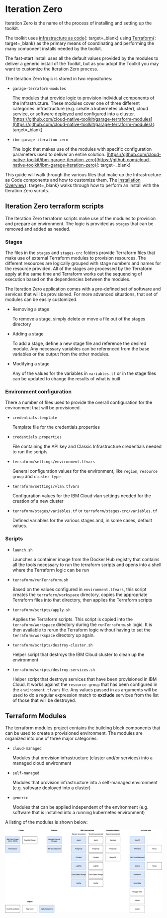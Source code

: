 # Iteration Zero

Iteration Zero is the name of the process of installing and setting up the toolkit.  

The toolkit uses [infrastructure as code](../../adopting/best-practices/infrastructure-as-code.md){: target=_blank} using [Terraform](https://www.terraform.io){: target=_blank} as the primary means of coordinating and performing the many component installs needed by the toolkit.

The fast-start install uses all the default values provided by the modules to deliver a generic install of the Toolkit, but as you adopt the Toolkit you may want to customize the Iteration Zero process.

The Iteration Zero logic is stored in two repositories:

- `garage-terraform-modules`

    The modules that provide logic to provision individual components of the infrastructure. These modules cover one of three different categories: infrastructure (e.g. create a kubernetes cluster), cloud service, or software deployed and configured into a cluster. [https://github.com/cloud-native-toolkit/garage-terraform-modules](https://github.com/cloud-native-toolkit/garage-terraform-modules){: target=_blank}

- `ibm-garage-iteration-zero`

    The logic that makes use of the modules with specific configuration parameters used to deliver an entire solution.
    [https://github.com/cloud-native-toolkit/ibm-garage-iteration-zero](https://github.com/cloud-native-toolkit/ibm-garage-iteration-zero){: target=_blank}

This guide will walk through the various files that make up the Infrastructure as Code components and how to customize them. The [Installation Overview](../../adopting/setup/installing.md){: target=_blank} walks through how to perform an install with the Iteration Zero scripts.

## Iteration Zero terraform scripts

The Iteration Zero terraform scripts make use of the modules to provision and prepare an environment. The logic is
provided as `stages` that can be removed and added as needed.

### Stages

The files in the `stages` and `stages-crc` folders provide Terraform files that make use of external
Terraform modules to provision resources. The different resources are logically grouped with stage numbers
and names for the resource provided. All of the stages are processed by the Terraform apply at the same
time and Terraform works out the sequencing of execution based on the dependencies between the modules.

The Iteration Zero application comes with a pre-defined set of software and services that will be
provisioned. For more advanced situations, that set of modules can be easily customized.

- Removing a stage

    To remove a stage, simply delete or move a file out of the stages directory

- Adding a stage

    To add a stage, define a new stage file and reference the desired module. Any necessary variables
    can be referenced from the base variables or the output from the other modules.

- Modifying a stage

    Any of the values for the variables in `variables.tf` or in the stage files can be updated to change
    the results of what is built

### Environment configuration

There a number of files used to provide the overall configuration for the environment that will be
provisioned.

- `credentials.template`

    Template file for the credentials.properties

- `credentials.properties`

    File containing the API key and Classic Infrastructure credentials needed to run the scripts

- `terraform/settings/environment.tfvars`

    General configuration values for the environment, like `region`, `resource group` and `cluster type`

- `terraform/settings/vlan.tfvars`

    Configuration values for the IBM Cloud vlan settings needed for the creation of a new cluster

- `terraform/stages/variables.tf` or `terraform/stages-crc/variables.tf`

    Defined variables for the various stages and, in some cases, default values.

### Scripts

- `launch.sh`

    Launches a container image from the Docker Hub registry that contains all the tools necessary to run
    the terraform scripts and opens into a shell where the Terraform logic can be run

- `terraform/runTerraform.sh`

    Based on the values configured in `environment.tfvars`, this script creates the `terraform/workspace`
    directory, copies the appropriate Terraform files into that directory, then applies the Terraform
    scripts

- `terraform/scripts/apply.sh`

    Applies the Terraform scripts. This script is copied into the `terraform/workspace` directory during the
    `runTerraform.sh` logic. It is then available to rerun the Terraform logic without having to set
    the `terraform/workspace` directory up again.

- `terraform/scripts/destroy-cluster.sh`

    Helper script that destroys the IBM Cloud cluster to clean up the environment

- `terraform/scripts/destroy-services.sh`

    Helper script that destroys services that have been provisioned in IBM Cloud. It works against
    the `resource group` that has been configured in the `environment.tfvars` file. Any values passed
    in as arguments will be used to do a regular expression match to **exclude** services from the
    list of those that will be destroyed.

## Terraform Modules

The terraform modules project contains the building block components that can be used to create a
provisioned environment. The modules are organized into one of three major categories:

- `cloud-managed`

    Modules that provision infrastructure (cluster and/or services) into a managed cloud environment

- `self-managed`

    Modules that provision infrastructure into a self-managed environment (e.g. software deployed
    into a cluster)

- `generic`

    Modules that can be applied independent of the environment (e.g. software that is installed
    into a running kubernetes environment)

A listing of the modules is shown below:

![iteration zero modules](images/modules.png)
